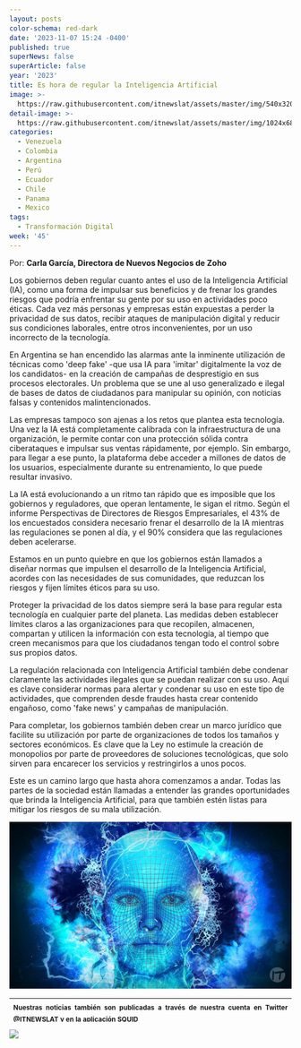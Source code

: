 ```yaml
---
layout: posts
color-schema: red-dark
date: '2023-11-07 15:24 -0400'
published: true
superNews: false
superArticle: false
year: '2023'
title: Es hora de regular la Inteligencia Artificial
image: >-
  https://raw.githubusercontent.com/itnewslat/assets/master/img/540x320/Inteligencia-Artificial-BLUE-p.jpg
detail-image: >-
  https://raw.githubusercontent.com/itnewslat/assets/master/img/1024x680/Inteligencia-Artificial-BLUE-g.jpg
categories:
  - Venezuela
  - Colombia
  - Argentina
  - Perú
  - Ecuador
  - Chile
  - Panama
  - Mexico
tags:
  - Transformación Digital
week: '45'
---
```

Por: **Carla García, Directora de Nuevos Negocios de Zoho**

Los gobiernos deben regular cuanto antes el uso de la Inteligencia Artificial (IA), como una forma de impulsar sus beneficios y de frenar los grandes riesgos que podría enfrentar su gente por su uso en actividades poco éticas. Cada vez más personas y empresas están expuestas a perder la privacidad de sus datos, recibir ataques de manipulación digital y reducir sus condiciones laborales, entre otros inconvenientes, por un uso incorrecto de la tecnología.

En Argentina se han encendido las alarmas ante la inminente utilización de técnicas como 'deep fake' -que usa IA para 'imitar' digitalmente la voz de los candidatos- en la creación de campañas de desprestigio en sus procesos electorales. Un problema que se une al uso generalizado e ilegal de bases de datos de ciudadanos para manipular su opinión, con noticias falsas y contenidos malintencionados.

Las empresas tampoco son ajenas a los retos que plantea esta tecnología. Una vez la IA está completamente calibrada con la infraestructura de una organización, le permite contar con una protección sólida contra ciberataques e impulsar sus ventas rápidamente, por ejemplo. Sin embargo, para llegar a ese punto, la plataforma debe acceder a millones de datos de los usuarios, especialmente durante su entrenamiento, lo que puede resultar invasivo.

La IA está evolucionando a un ritmo tan rápido que es imposible que los gobiernos y reguladores, que operan lentamente, le sigan el ritmo. Según el informe Perspectivas de Directores de Riesgos Empresariales, el 43% de los encuestados considera necesario frenar el desarrollo de la IA mientras las regulaciones se ponen al día, y el 90% considera que las regulaciones deben acelerarse.

Estamos en un punto quiebre en que los gobiernos están llamados a diseñar normas que impulsen el desarrollo de la Inteligencia Artificial, acordes con las necesidades de sus comunidades, que reduzcan los riesgos y fijen límites éticos para su uso.

Proteger la privacidad de los datos siempre será la base para regular esta tecnología en cualquier parte del planeta. Las medidas deben establecer límites claros a las organizaciones para que recopilen, almacenen, compartan y utilicen la información con esta tecnología, al tiempo que creen mecanismos para que los ciudadanos tengan todo el control sobre sus propios datos.

La regulación relacionada con Inteligencia Artificial también debe condenar claramente las actividades ilegales que se puedan realizar con su uso. Aquí es clave considerar normas para alertar y condenar su uso en este tipo de actividades, que comprenden desde fraudes hasta crear contenido engañoso, como 'fake news' y campañas de manipulación.

Para completar, los gobiernos también deben crear un marco jurídico que facilite su utilización por parte de organizaciones de todos los tamaños y sectores económicos. Es clave que la Ley no estimule la creación de monopolios por parte de proveedores de soluciones tecnológicas, que solo sirven para encarecer los servicios y restringirlos a unos pocos.

Este es un camino largo que hasta ahora comenzamos a andar. Todas las partes de la sociedad están llamadas a entender las grandes oportunidades que brinda la Inteligencia Artificial, para que también estén listas para mitigar los riesgos de su mala utilización.

![](https://raw.githubusercontent.com/itnewslat/assets/master/img/540x320/Inteligencia-Artificial-BLUE-p.jpg)

<table style="height: 42px;" width="569">
<tbody>
<tr>
<td style="text-align: justify;"><sub><strong>Nuestras noticias también son publicadas a través de nuestra cuenta en Twitter <a href="https://twitter.com/itnewslat?lang=es">@ITNEWSLAT</a> y en la aplicación <a href="https://squidapp.co/en/">SQUID</a></strong></sub></td>
</tr>
</tbody>
</table>

<img src="https://tracker.metricool.com/c3po.jpg?hash=56f88a41e39ab42c063cc51676587a04"/>